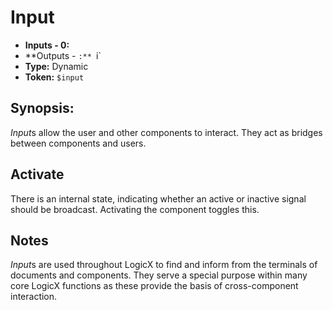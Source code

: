 # Input

* **Inputs - 0:**
* **Outputs - `:** `i`
* **Type:** Dynamic
* **Token:** `$input`

## Synopsis:

*Input*s allow the user and other components to interact. They act as bridges between components and users.

## Activate

There is an internal state, indicating whether an active or inactive signal should be broadcast. Activating the
component toggles this.

## Notes

*Input*s are used throughout LogicX to find and inform from the terminals of documents and components. They serve a
special purpose within many core LogicX functions as these provide the basis of cross-component interaction.